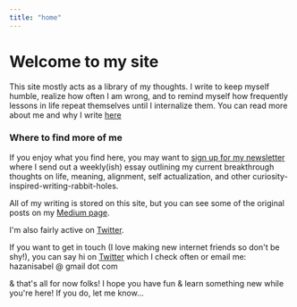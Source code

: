 ```yaml
---
title: "home"
---
```


# Welcome to my site
This site mostly acts as a library of my thoughts. I write to keep myself humble, realize how often I am wrong, and to remind myself how frequently lessons in life repeat themselves until I internalize them. You can read more about me and why I write [here](https://www.isabelhazan.com/about/) 

### Where to find more of me
If you enjoy what you find here, you may want to [sign up for my newsletter](https://isabelhazan.ck.page/) where I send out a weekly(ish) essay outlining my current breakthrough thoughts on life, meaning, alignment, self actualization, and other curiosity-inspired-writing-rabbit-holes.

All of my writing is stored on this site, but you can see some of the original posts on my [Medium page](https://medium.com/@isabelhazan).

I'm also fairly active on [Twitter](https://twitter.com/isabelhazan).

If you want to get in touch (I love making new internet friends so don't be shy!), you can say hi on [Twitter](https://twitter.com/isabelhazan) which I check often or email me: hazanisabel @ gmail dot com 

& that's all for now folks! I hope you have fun & learn something new while you're here! If you do, let me know...


